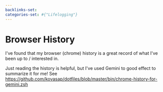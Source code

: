 ```yaml
---
backlinks-set: 
categories-set: #{"Lifelogging"}
---
```

# Browser History

I've found that my browser (chrome) history is a great record of what I've been
up to / interested in.

Just reading the history is helpful, but I've used Gemini to good effect to
summarize it for me!
See
https://github.com/kovasap/dotfiles/blob/master/bin/chrome-history-for-gemini.zsh